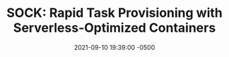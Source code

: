 ---
layout: paper-summary
title:  "SOCK: Rapid Task Provisioning with Serverless-Optimized Containers"
date:   2021-09-10 19:39:00 -0500
categories: paper
paper_title: "SOCK: Rapid Task Provisioning with Serverless-Optimized Containers"
paper_link: https://dl.acm.org/doi/10.5555/3277355.3277362
paper_keyword: Microservice; Serverless; OS; Process Template
paper_year: USENIX ATC 2018
rw_set:
htm_cd:
htm_cr:
version_mgmt:
---